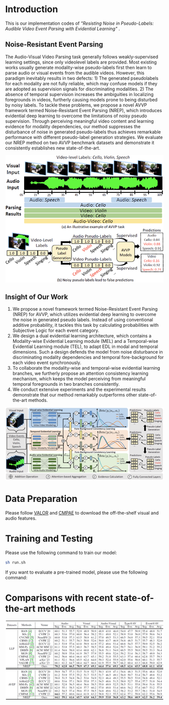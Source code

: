
# Introduction

This is our implementation codes of *"Resisting Noise in Pseudo-Labels: Audible Video
Event Parsing with Evidential Learning"* .

## Noise-Resistant Event Parsing

The Audio-Visual Video Parsing task generally follows weakly-supervised learning settings, since only videolevel labels are provided. Most existing works usually generate modality-wise pseudo-labels first then learn to parse audio or visual events from the audible videos. However, this paradigm inevitably results in two defects: 1) The generated pseudolabels for each modality are not fully reliable, which may confuse models if they are adopted as supervision signals for discriminating modalities. 2) The absence of temporal supervision increases the ambiguities in localizing foregrounds in videos, furtherly causing models prone to being disturbed by noisy labels. To tackle these problems, we propose a novel AVVP framework termed Noise-Resistant Event Parsing (NREP), which introduces evidential deep learning to overcome the limitations of noisy pseudo supervision. Through perceiving meaningful video content and learning evidence for modality dependencies, our method suppresses the disturbance of noise in generated pseudo-labels thus achieves remarkable performance with different pseudo-label generation strategies. We evaluate our NREP method on two AVVP benchmark datasets and demonstrate it consistently establishes new state-of-the-art.

![avatar](figures/intro.png)

## Insight of Our Work

1. We propose a novel framework termed Noise-Resistant Event Parsing (NREP) for AVVP, which utilizes evidential
deep learning to overcome the noise in generated pseudo labels. Instead of using conventional additive probability, it tackles this task by calculating probabilities with Subjective Logic for each event category.
2. We design a dual evidential learning architecture, which contains a Modality-wise Evidential Learning module
(MEL) and a Temporal-wise Evidential Learning module (TEL), to adapt EDL in modal and temporal dimensions.
Such a design defends the model from noise disturbance in discriminating modality dependencies and temporal
fore-background for each video event synchronously.
3. To collaborate the modality-wise and temporal-wise evidential learning branches, we furtherly propose an attention
consistency learning mechanism, which keeps the model perceiving from meaningful temporal foregrounds in two branches consistently.
4. We conduct extensive experiments and the experimental results demonstrate that our method remarkably outperforms other state-of-the-art methods.

![avatar](figures/framework.png)

# Data Preparation  

Please follow [VALOR](https://github.com/Franklin905/VALOR) and [CMPAE](https://github.com/MengyuanChen21/CVPR2023-CMPAE) to download the off-the-shelf visual and audio features.

# Training and Testing

Please use the following command to train our model:  

```bash
sh run.sh
```

If you want to evaluate a pre-trained model, please use the following command:

# Comparisons with recent state-of-the-art methods

![avatar](figures/avvp.png)
